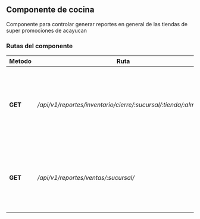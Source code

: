 ## Componente de cocina

Componente para controlar generar reportes en general de las tiendas de super promociones de acayucan

### Rutas del componente

| **Metodo** | **Ruta** | **Request** | **Descripcion** |
|------------|----------|-------------|-----------------|
| **GET** | _/api/v1/reportes/inventario/cierre/:sucursal/:tienda/:almacen_ |  | Obtiene un reporte del inventario de lo que hay en el sistema, por sucursal enviando almacen y tienda |
| **GET** | _/api/v1/reportes/ventas/:sucursal/_ | query = { FechaIni = 'YYYYMMDD', FechaFin = 'YYYYMMDD' } | Obtiene un reporte de las ventas hechas en una determinada sucursal, en una fecha especifica |
